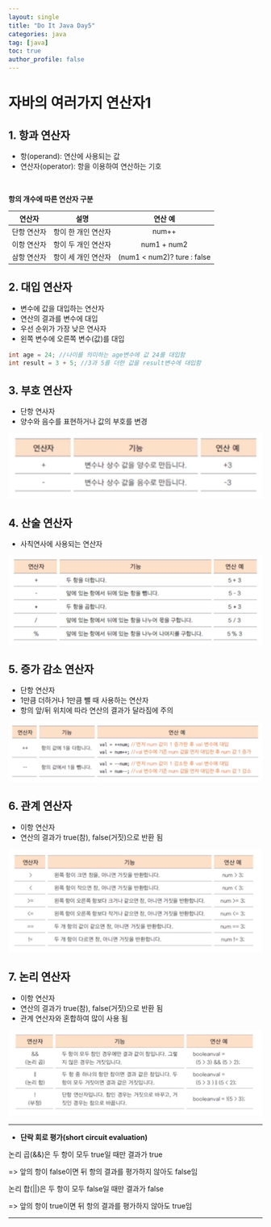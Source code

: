 ```yaml
---
layout: single
title: "Do It Java Day5"
categories: java
tag: [java]
toc: true
author_profile: false
---
```

# 자바의 여러가지 연산자1

## 1. 항과 연산자

* 항(operand): 연산에 사용되는 값
* 연산자(operator): 항을 이용하여 연산하는 기호

​        

**항의 개수에 따른 연산자 구분**

|   연산자    |        설명         |           연산 예           |
| :---------: | :-----------------: | :-------------------------: |
| 단항 연산자 | 항이 한 개인 연산자 |            num++            |
| 이항 연산자 | 항이 두 개인 연산자 |         num1 + num2         |
| 삼항 연산자 | 항이 세 개인 연산자 | (num1 < num2)? ture : false |



## 2. 대입 연산자

* 변수에 값을 대입하는 연산자
* 연산의 결과를 변수에 대입
* 우선 순위가 가장 낮은 연사자
* 왼쪽 변수에 오른쪽 변수(값)를 대입

```java
int age = 24; //나이를 의미하는 age변수에 값 24를 대입함
int result = 3 + 5; //3과 5를 더한 값을 result변수에 대입함
```



## 3. 부호 연산자

* 단항 연사자
* 양수와 음수를 표현하거나 값의 부호를 변경

<img src="../../images/Do_It_Java/Day5/image1.png" style="zoom:80%;" />



## 4. 산술 연산자

* 사칙연사에 사용되는 연산자

<img src="../../images/Do_It_Java/Day5/image2.png" style="zoom:80%;" />



## 5. 증가 감소 연산자

* 단항 연산자
* 1만큼 더하거나 1만큼 뺄 때 사용하는 연산자
* 항의 앞/뒤 위치에 따라 연산의 결과가 달라짐에 주의

<img src="../../images/Do_It_Java/Day5/image3.png" style="zoom:80%;" />



## 6. 관계 연산자

* 이항 연산자
* 연산의 결과가 true(참), false(거짓)으로 반환 됨

<img src="../../images/Do_It_Java/Day5/image4.png" style="zoom:80%;" />



## 7. 논리 연산자

* 이항 연산자
* 연산의 결과가 true(참), false(거짓)으로 반환 됨
* 관계 연산자와 혼합하여 많이 사용 됨

<img src="../../images/Do_It_Java/Day5/image5.png" style="zoom:80%;" />

<hr>

* **단락 회로 평가(short circuit evaluation)**

논리 곱(&&)은 두 항이 모두 true일 때만 결과가 true

=> 앞의 항이 false이면 뒤 항의 결과를 평가하지 않아도 false임

논리 합(||)은 두 항이 모두 false일 때만 결과가 false

=> 앞의 항이 true이면 뒤 항의 결과를 평가하지 않아도 true임

<hr>


